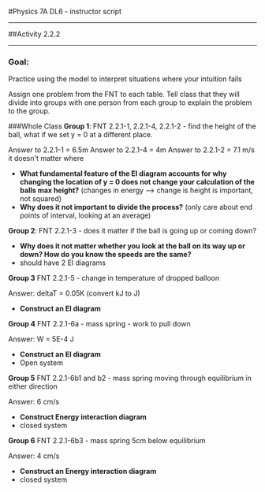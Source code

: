 #Physics 7A DL6 - instructor script

-----------------------

##Activity 2.2.2

-----------------------

### Goal:
Practice using the model to interpret situations where your intuition fails

Assign one problem from the FNT to each table. Tell class that they will divide into groups
with one person from each group to explain the problem to the group.

###Whole Class
**Group 1**: FNT 2.2.1-1, 2.2.1-4, 2.2.1-2 - find the height of the ball, what if we set y = 0 at a different
place.

Answer to 2.2.1-1 = 6.5m
Answer to 2.2.1-4 = 4m
Answer to 2.2.1-2 = 7.1 m/s it doesn't matter where
* **What fundamental feature of the EI diagram accounts for why changing the location of y = 0
does not change your calculation of the balls max height?** (changes in energy --> change is height is important, not squared)
* **Why does it not important to divide the process?** (only care about end points of interval, looking at an average)

**Group 2**: FNT 2.2.1-3 - does it matter if the ball is going up or coming down?

* **Why does it not matter whether you look at the ball on its way up or down? How do you know the
speeds are the same?**
* should have 2 EI diagrams

**Group 3** FNT 2.2.1-5 - change in temperature of dropped balloon

Answer: deltaT = 0.05K (convert kJ to J)

* **Construct an EI diagram**

**Group 4** FNT 2.2.1-6a - mass spring - work to pull down

Answer: W = 5E-4 J

* **Construct an EI diagram**
* Open system

**Group 5** FNT 2.2.1-6b1 and b2 - mass spring moving through equilibrium in either direction

Answer: 6 cm/s

* **Construct Energy interaction diagram**
* closed system

**Group 6** FNT 2.2.1-6b3 - mass spring 5cm below equilibrium

Answer: 4 cm/s

* **Construct an Energy interaction diagram**
* closed system



